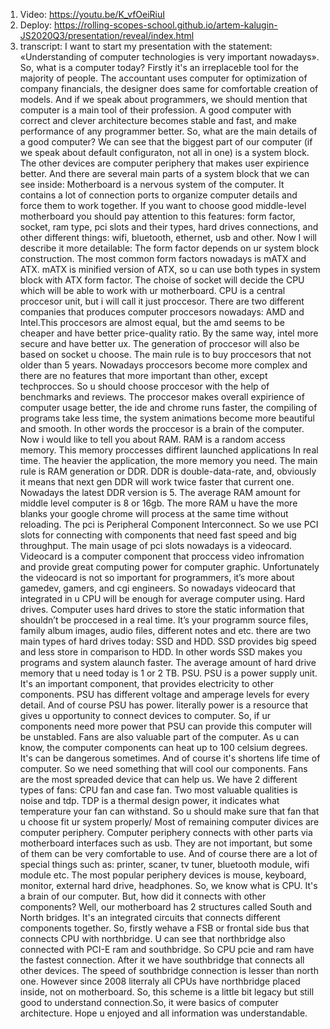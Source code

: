 1. Video: https://youtu.be/K_vfOeiRiuI
2. Deploy: https://rolling-scopes-school.github.io/artem-kalugin-JS2020Q3/presentation/reveal/index.html
3. transcript:
   I want to start my presentation with the statement: «Understanding of computer technologies is very important nowadays».
   So, what is a computer today? Firstly it's an irreplaceble tool
   for the majority of people. The accountant uses computer for
   optimization of company financials, the designer does same for
   comfortable creation of models. And if we speak about programmers,
   we should mention that computer is a main tool of their
   profession. A good computer with correct and clever architecture
   becomes stable and fast, and make performance of any programmer
   better.
   So, what are the main details of a good computer? We can see that
   the biggest part of our computer (if we speak about default
   configuraton, not all in one) is a system block. The other devices
   are computer periphery that makes user expirience better.
   And there are several main parts of a system block that we can see
   inside: Motherboard is a nervous system of the computer. It contains a lot
   of connection ports to organize computer details and force them to
   work together. If you want to choose good middle-level motherboard
   you should pay attention to this features: form factor, socket,
   ram type, pci slots and their types, hard drives connections, and
   other different things: wifi, bluetooth, ethernet, usb and other.
   Now I will describe it more detailable:
   The form factor depends on ur system block construction. The most
   common form factors nowadays is mATX and ATX. mATX is minified
   version of ATX, so u can use both types in system block with ATX
   form factor. The choise of socket will decide the CPU which will be able to work
   with ur motherboard. CPU is a central proccesor unit, but i will
   call it just proccesor. There are two different companies that
   produces computer proccesors nowadays: AMD and Intel.This proccesors
   are almost equal, but the amd seems to be cheaper and have better
   price-quality ratio. By the same way, intel more secure and have
   better ux. The generation of proccesor will also be based on socket
   u choose. The main rule is to buy proccesors that not older than 5
   years. Nowadays proccesors become more complex and there are no
   features that more important than other, except techprocces. So u
   should choose proccesor with the help of benchmarks and reviews. The
   proccesor makes overall expirience of computer usage better, the ide
   and chrome runs faster, the compiling of programs take less time,
   the system animations become more beautiful and smooth. In other
   words the proccesor is a brain of the computer.
   Now i would like to tell you about RAM. RAM is a random access
   memory. This memory proccesses diffirent launched applications In
   real time. The heavier the application, the more memory you need.
   The main rule is RAM generation or DDR. DDR is double-data-rate,
   and, obviously it means that next gen DDR will work twice faster
   that current one. Nowadays the latest DDR version is 5. The average
   RAM amount for middle level computer is 8 or 16gb. The more RAM u
   have the more blanks your google chrome will process at the same
   time without reloading.
   The pci is Peripheral Component Interconnect. So we use PCI slots
   for connecting with components that need fast speed and big
   throughput. The main usage of pci slots nowadays is a videocard.
   Videocard is a computer component that proccess video infromation
   and provide great computing power for computer graphic.
   Unfortunately the videocard is not so important for programmers,
   it’s more about gamedev, gamers, and cgi engineers. So nowadays
   videocard that integrated in u CPU will be enough for average
   computer using.
   Hard drives. Computer uses hard drives to store the static
   information that shouldn’t be proccesed in a real time. It’s your
   programm source files, family album images, audio files, different
   notes and etc. there are two main types of hard drives today: SSD
   and HDD. SSD provides big speed and less store in comparison to HDD.
   In other words SSD makes you programs and system alaunch faster. The
   average amount of hard drive memory that u need today is 1 or 2 TB.
   PSU. PSU is a power supply unit. It's an important component, that
   provides electricity to other components. PSU has different voltage
   and amperage levels for every detail. And of course PSU has power.
   literally power is a resource that gives u opportunity to connect
   devices to computer. So, if ur components need more power that PSU
   can provide this computer will be unstabled.
   Fans are also valuable part of the computer. As u can know, the
   computer components can heat up to 100 celsium degrees. It's can be
   dangerous sometimes. And of course it's shortens life time of
   computer. So we need something that will cool our components. Fans
   are the most spreaded device that can help us. We have 2 different
   types of fans: CPU fan and case fan. Two most valuable qualities is
   noise and tdp. TDP is a thermal design power, it indicates what temperature your fan can withstand. So u should make sure that fan that u choose fit ur system properly/
   Most of remaining computer divices are computer periphery. Computer
   periphery connects with other parts via motherboard interfaces such
   as usb. They are not important, but some of them can be very comfortable to use. And of course there are a lot of special things such as: printer, scaner, tv tuner, bluetooth module, wifi module etc. The most popular periphery devices is mouse, keyboard, monitor, external hard drive, headphones. So, we know what is CPU. It's a brain of our computer. But, how did it connects with other components? Well, our motherboard has 2 structures called South and North bridges. It's an integrated circuits that connects different components together. So, firstly wehave a FSB or frontal side bus that connects CPU with northbridge. U can see that northbridge also connected with PCI-E ram and southbridge. So CPU pcie and ram have the fastest connection. After it we have southbridge that connects all other devices. The speed of southbridge connection is lesser than north one. However since 2008 literraly all CPUs have northbridge placed inside, not on motherboard. So, this scheme is a little bit legacy but still good to understand connection.So, it were basics of computer architecture. Hope u enjoyed and all information was understandable.
